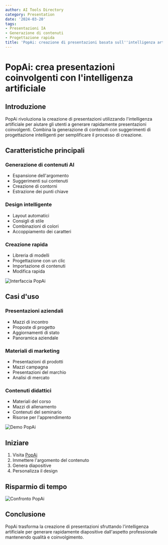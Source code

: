 ```yaml
---
author: AI Tools Directory
category: Presentation
date: '2024-03-20'
tags:
- Presentazioni IA
- Generazione di contenuti
- Progettazione rapida
title: 'PopAi: creazione di presentazioni basata sull''intelligenza artificiale'
---
```


# PopAi: crea presentazioni coinvolgenti con l'intelligenza artificiale

## Introduzione

PopAi rivoluziona la creazione di presentazioni utilizzando l'intelligenza artificiale per aiutare gli utenti a generare rapidamente presentazioni coinvolgenti. Combina la generazione di contenuti con suggerimenti di progettazione intelligenti per semplificare il processo di creazione.

## Caratteristiche principali

### Generazione di contenuti AI
- Espansione dell'argomento
- Suggerimenti sui contenuti
- Creazione di contorni
- Estrazione dei punti chiave

### Design intelligente
- Layout automatici
- Consigli di stile
- Combinazioni di colori
- Accoppiamento dei caratteri

### Creazione rapida
- Libreria di modelli
- Progettazione con un clic
- Importazione di contenuti
- Modifica rapida

![Interfaccia PopAi](/imgs/popai/interface.jpg)

## Casi d'uso

### Presentazioni aziendali
- Mazzi di incontro
- Proposte di progetto
- Aggiornamenti di stato
- Panoramica aziendale

### Materiali di marketing
- Presentazioni di prodotti
- Mazzi campagna
- Presentazioni del marchio
- Analisi di mercato

### Contenuti didattici
- Materiali del corso
- Mazzi di allenamento
- Contenuti del seminario
- Risorse per l'apprendimento

![Demo PopAi](/imgs/popai/demo.jpg)

## Iniziare

1. Visita [PopAi](https://pop.ai)
2. Immettere l'argomento del contenuto
3. Genera diapositive
4. Personalizza il design

## Risparmio di tempo

![Confronto PopAi](/imgs/popai/comparison.jpg)

## Conclusione

PopAi trasforma la creazione di presentazioni sfruttando l'intelligenza artificiale per generare rapidamente diapositive dall'aspetto professionale mantenendo qualità e coinvolgimento.